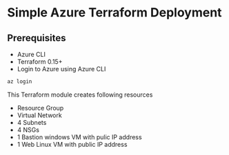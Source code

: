 # Simple Azure Terraform Deployment

## Prerequisites 
- Azure CLI
- Terraform 0.15+
- Login to Azure using Azure CLI

```bash
az login
```
This Terraform module creates following resources

- Resource Group
- Virtual Network
- 4 Subnets
- 4 NSGs
- 1 Bastion windows VM with pulic IP address
- 1 Web Linux VM with public IP address

